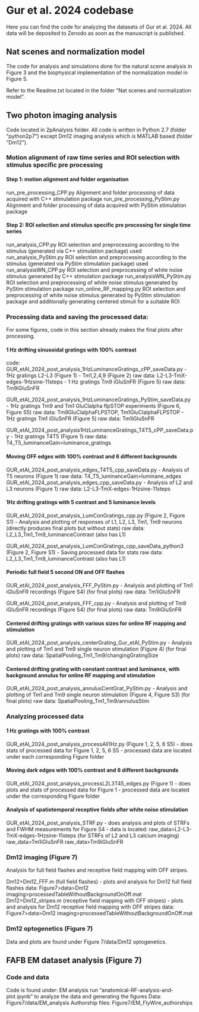 # Gur et al. 2024 codebase

Here you can find the code for analyzing the datasets of Gur et al. 2024. All data will be deposited to Zenodo as soon as the manuscript is published.

## Nat scenes and normalization model
The code for analysis and simulations done for the natural scene analysis in Figure 3 and the biophysical implementation of the normalization model in Figure 5.

Refer to the Readme.txt located in the folder “Nat scenes and normalization model”.

## Two photon imaging analysis
Code located in 2pAnalysis folder. All code is written in Python 2.7 (folder “python2p7”) except Dm12 imaging analysis which is MATLAB based (folder “Dm12”).

### Motion alignment of raw time series and ROI selection with stimulus specific pre processing
#### Step 1: motion alignment and folder organisation
run_pre_processing_CPP.py
	Alignment and folder processing of data acquired with C++ stimulation package
run_pre_processing_PyStim.py
	Alignment and folder processing of data acquired with PyStim stimulation package

#### Step 2: ROI selection and stimulus specific pre processing for single time series 
run_analysis_CPP.py
	ROI selection and preprocessing according to the stimulus (generated via C++ stimulation package) used 
run_analysis_PyStim.py
	ROI selection and preprocessing according to the stimulus (generated via PyStim stimulation package) used 
run_analysisWN_CPP.py
	ROI selection and preprocessing of white noise stimulus generated by C++ stimulation package
run_analysisWN_PyStim.py
	ROI selection and preprocessing of white noise stimulus generated by PyStim stimulation package
run_online_RF_mapping.py
	ROI selection and preprocessing of white noise stimulus generated by PyStim stimulation package 		and additionally generating centered stimuli for a suitable ROI


### Processing data and saving the processed data:
For some figures, code in this section already makes the final plots after processing.

#### 1 Hz drifting sinusoidal gratings with 100% contrast
code: GUR_etAl_2024_post_analysis_1HzLuminanceGratings_cPP_saveData.py
	- 1Hz gratings L2-L3 (Figure 1) - Tm1,2,4,9 (Figure 2)
		raw data: L2-L3-TmX-edges-1Hzsine-11steps
	- 1 Hz gratings Tm9 iGluSnFR (Figure 5)
		raw data: Tm9iGluSnFR

GUR_etAl_2024_post_analysis_1HzLuminanceGratings_PyStim_saveData.py
	- 1Hz gratings Tm9 and Tm1 GluClalpha flpSTOP experiments (Figure 6, Figure S5)
		raw data: Tm9GluClalphaFLPSTOP, Tm1GluClalphaFLPSTOP
	- 1Hz gratings Tm1 iGluSnFR (Figure 5)
		raw data: Tm1iGluSnFR

GUR_etAl_2024_post_analysis1HzLuminanceGratings_T4T5_cPP_saveData.py
	- 1Hz gratings T4T5 (Figure 1)
		raw data: T4_T5_luminanceGain>luminance_gratings

#### Moving OFF edges with 100% contrast and 6 different backgrounds
GUR_etAl_2024_post_analysis_edges_T4T5_cpp_saveData.py
	- Analysis of T5 neurons (Figure 1)
		raw data: T4_T5_luminanceGain>luminane_edges
GUR_etAl_2024_post_analysis_edges_cpp_saveData.py
	- Analysis of L2 and L3 neurons (Figure 1)
		raw data: L2-L3-TmX-edges-1Hzsine-11steps

#### 1Hz drifting gratings with 5 contrast and 5 luminance levels

GUR_etAl_2024_post_analysis_LumConGratings_cpp.py (Figure 2, Figure S1)
	- Analysis and plotting of responses of L1, L2, L3, Tm1, Tm9 neurons (directly produces final plots but 			without stats)
		raw data: L2_L3_Tm1_Tm9_luminanceContrast (also has L1)

GUR_etAl_2024_post_analysis_LumConGratings_cpp_saveData_python3 (Figure 2, Figure S1)
	- Saving processed data for stats 
		raw data: L2_L3_Tm1_Tm9_luminanceContrast (also has L1)
 
#### Periodic full field 5 second ON and OFF flashes 

GUR_etAl_2024_post_analysis_FFF_PyStim.py
	- Analysis and plotting of Tm1 iGluSnFR recordings (Figure S4) (for final plots)
		raw data: Tm1iGluSnFR

GUR_etAl_2024_post_analysis_FFF_cpp.py
	- Analysis and plotting of Tm9 iGluSnFR recordings (Figure S4) (for final plots)
		raw data: Tm9iGluSnFR

#### Centered drifting gratings with various sizes for online RF mapping and stimulation
GUR_etAl_2024_post_analysis_centerGrating_Gur_etAl_PyStim.py
	- Analysis and plotting of Tm1 and Tm9 single neuron stimulation (Figure 4) (for final plots)
		raw data: SpatialPooling_Tm1_Tm9/changingGratingSize

#### Centered drifting grating with constant contrast and luminance, with background annulus for online RF mapping and stimulation
GUR_etAl_2024_post_analysis_annulusCentGrat_PyStim.py
	- Analysis and plotting of Tm1 and Tm9 single neuron stimulation (Figure 4, Figure S3) (for final plots)
		raw data: SpatialPooling_Tm1_Tm9/annulusStim

### Analyzing processed data 

#### 1 Hz gratings with 100% contrast
GUR_etAl_2024_post_analysis_processAll1Hz.py (Figure 1, 2, 5, 6 S5)
	- does stats of processed data for Figure 1, 2, 5, 6 S5
	- processed data are located under each corresponding Figure folder


#### Moving dark edges with 100% contrast and 6 different backgrounds
GUR_etAl_2024_post_analysis_processL2L3T45_edges.py (Figure 1)
	- does plots and stats of processed data for Figure 1 
	- processed data are located under the corresponding Figure folder

#### Analysis of spatiotemporal receptive fields after white noise stimulation
GUR_etAl_2024_post_analysis_STRF.py
	- does analysis and plots of STRFs and FWHM measurements for Figure S4
	- data is located: 
		raw_data>L2-L3-TmX-edges-1Hzsine-11steps (for STRFs of L2 and L3 calcium imaging)
		raw_data>Tm1iGluSnFR
		raw_data>Tm9iGluSnFR

### Dm12 imaging (Figure 7)
Analysis for full field flashes and receptive field mapping with OFF stripes.


Dm12>Dm12_FFF.m (full field flashes)
	- plots and analysis for Dm12 full field flashes
		data: Figure7>data>Dm12 imaging>processedTableWithoutBackgroundOnOff.mat
Dm12>Dm12_stripes.m (receptive field mapping with OFF stripes)
	- plots and analysis for Dm12 receptive field mapping with OFF stripes
		data: Figure7>data>Dm12 imaging>processedTableWithoutBackgroundOnOff.mat

### Dm12 optogenetics (Figure 7)

Data and plots are found under Figure 7/data/Dm12 optogenetics.


## FAFB EM dataset analysis (Figure 7)

### Code and data
Code is found under: EM analysis
	run “anatomical-RF-analysis-and-plot.ipynb” to analyze the data and generating the figures 
Data: Figure7/data/EM_analysis
Authorship files: Figure7/EM_FlyWire_authorships
	
